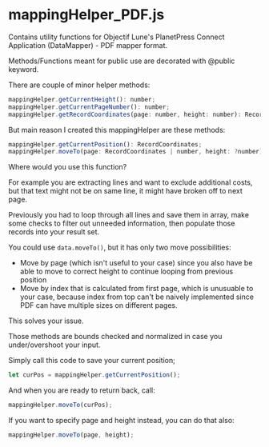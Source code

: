 # mappingHelper_PDF.js

Contains utility functions for Objectif Lune's PlanetPress Connect Application (DataMapper) - PDF mapper format.

Methods/Functions meant for public use are decorated with @public keyword.

There are couple of minor helper methods:

```javascript
mappingHelper.getCurrentHeight(): number;
mappingHelper.getCurrentPageNumber(): number;
mappingHelper.getRecordCoordinates(page: number, height: number): RecordCoordinates;
```

But main reason I created this mappingHelper are these methods:

```javascript
mappingHelper.getCurrentPosition(): RecordCoordinates;
mappingHelper.moveTo(page: RecordCoordinates | number, height: ?number): void;
```

Where would you use this function?

For example you are extracting lines and want to exclude additional costs, but that text might not be on same line,
it might have broken off to next page.

Previously you had to loop through all lines and save them in array, make some checks to filter out unneeded information,
then populate those records into your result set.

You could use `data.moveTo()`, but it has only two move possibilities:

- Move by page (which isn't useful to your case) since you also have be able to move to correct height to continue looping from previous position
- Move by index that is calculated from first page, which is unusuable to your case, because index from top can't be naively implemented since PDF can have multiple sizes on different pages.

This solves your issue.

Those methods are bounds checked and normalized in case you under/overshoot your input.

Simply call this code to save your current position;

```javascript
let curPos = mappingHelper.getCurrentPosition();
```

And when you are ready to return back, call:

```javascript
mappingHelper.moveTo(curPos);
```

If you want to specify page and height instead, you can do that also:

```javascript
mappingHelper.moveTo(page, height);
```
